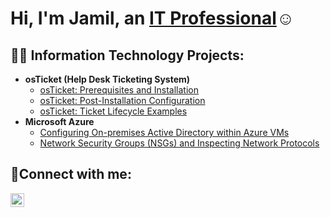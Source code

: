 <h1>Hi, I'm Jamil, an <a href="https://www.linkedin.com/in/jamil-robinson-08843119a/">IT Professional</a>☺</h1>

<h2>👨‍💻 Information Technology Projects:</h2>

- <b>osTicket (Help Desk Ticketing System)</b>
  - [osTicket: Prerequisites and Installation](https://github.com/82bit/osticket-prereqs)
  - [osTicket: Post-Installation Configuration](https://github.com/82bit/post-install-config)
  - [osTicket: Ticket Lifecycle Examples](https://github.com/82bit/ticket-lifecycle)
- <b>Microsoft Azure</b>
  - [Configuring On-premises Active Directory within Azure VMs](https://github.com/82bit/configure-ad/configure-ad)
  - [Network Security Groups (NSGs) and Inspecting Network Protocols](https://github.com/82bit/network-protocols)

<h2>🤳Connect with me:</h2>

[<img align="left" alt="Jamil | LinkedIn" width="22px" src="https://cdn.jsdelivr.net/npm/simple-icons@v3/icons/linkedin.svg" />][linkedin]

[linkedin]: https://linkedin.com/in/jamil-robinson-08843119a
